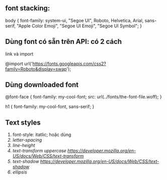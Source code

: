 ## font stacking: 
body {
  font-family: system-ui, "Segoe UI", Roboto, Helvetica, Arial, sans-serif, "Apple Color Emoji", "Segoe UI Emoji", "Segoe UI Symbol";
}

## Dùng font có sẵn trên API: có 2 cách
link và import
<link rel="preconnect" href="https://fonts.googleapis.com">
<link rel="preconnect" href="https://fonts.gstatic.com" crossorigin>
<link href="https://fonts.googleapis.com/css2?family=Roboto&display=swap" rel="stylesheet">

@import url('https://fonts.googleapis.com/css2?family=Roboto&display=swap');

## Dùng downloaded font
@font-face {
  font-family: my-cool-font;
  src: url(../fonts/the-font-file.woff);
}

h1 {
  font-family: my-cool-font, sans-serif;
}


## Text styles
1. font-style: itatlic;
  hoặc dùng <em>
2. letter-spacing
3. line-height
4. text-transform uppercase
https://developer.mozilla.org/en-US/docs/Web/CSS/text-transform
5. text-shadow
https://developer.mozilla.org/en-US/docs/Web/CSS/text-shadow
6. ellipsis